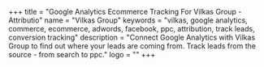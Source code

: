 +++
title = "Google Analytics Ecommerce Tracking For Vilkas Group - Attributio"
name = "Vilkas Group"
keywords = "vilkas, google analytics, commerce, ecommerce, adwords, facebook, ppc, attribution, track leads, conversion tracking"
description = "Connect Google Analytics with Vilkas Group to find out where your leads are coming from. Track leads from the source - from search to ppc."
logo = ""
+++
